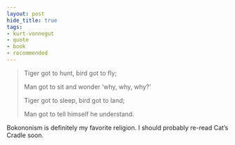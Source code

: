 ```yaml
---
layout: post
hide_title: true
tags:
- kurt-vonnegut
- quote
- book
- recommended
---
```

> Tiger got to hunt, bird got to fly;
> 
> Man got to sit and wonder ‘why, why, why?’
> 
> Tiger got to sleep, bird got to land;
> 
> Man got to tell himself he understand.

Bokononism is definitely my favorite religion. I should probably re-read Cat’s Cradle soon.
